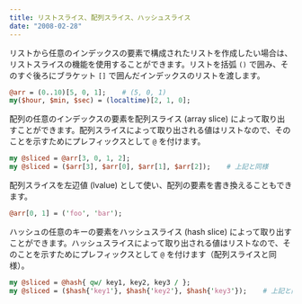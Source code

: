 ```yaml
---
title: リストスライス、配列スライス、ハッシュスライス
date: "2008-02-28"
---
```


リストから任意のインデックスの要素で構成されたリストを作成したい場合は、リストスライスの機能を使用することができます。リストを括弧 `()` で囲み、そのすぐ後ろにブラケット `[]` で囲んだインデックスのリストを渡します。

```perl
@arr = (0..10)[5, 0, 1];    # (5, 0, 1)
my($hour, $min, $sec) = (localtime)[2, 1, 0];
```

配列の任意のインデックスの要素を配列スライス (array slice) によって取り出すことができます。配列スライスによって取り出される値はリストなので、そのことを示すためにプレフィックスとして `@` を付けます。

```perl
my @sliced = @arr[3, 0, 1, 2];
my @sliced = ($arr[3], $arr[0], $arr[1], $arr[2]);    # 上記と同様
```

配列スライスを左辺値 (lvalue) として使い、配列の要素を書き換えることもできます。

```perl
@arr[0, 1] = ('foo', 'bar');
```

ハッシュの任意のキーの要素をハッシュスライス (hash slice) によって取り出すことができます。ハッシュスライスによって取り出される値はリストなので、そのことを示すためにプレフィックスとして `@` を付けます（配列スライスと同様）。

```perl
my @sliced = @hash{ qw/ key1, key2, key3 / };
my @sliced = ($hash{'key1'}, $hash{'key2'}, $hash{'key3'});    # 上記と同様
```

